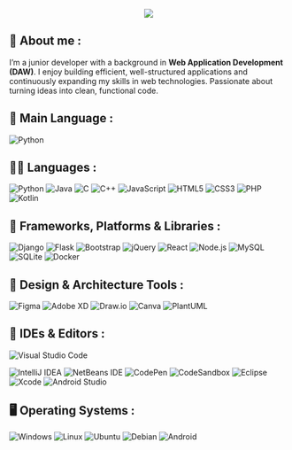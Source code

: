 <p align="center">
  <a href="https://github.com/JhonICC/JhonIcc"><img src="https://readme-typing-svg.herokuapp.com?color=%2336BCF7&center=true&vCenter=true&lines=Hi+%2C+welcome+to+my+Github+page;I+am+JhonICC;"></a>
</p>

## 👋 About me :

I’m a junior developer with a background in **Web Application Development (DAW)**. I enjoy building efficient, well-structured applications and continuously expanding my skills in web technologies. Passionate about turning ideas into clean, functional code.

## 🚀 Main Language :

![Python](https://img.shields.io/badge/-Python-3776AB?style=for-the-badge&logo=python&logoColor=white)


## 🧑‍💻 Languages :

![Python](https://img.shields.io/badge/-Python-3776AB?style=flat&logo=python&logoColor=white)
![Java](https://img.shields.io/badge/-Java-007396?style=flat&logo=java&logoColor=white)
![C](https://img.shields.io/badge/-C-A8B9CC?style=flat&logo=c&logoColor=black)
![C++](https://img.shields.io/badge/-C++-00599C?style=flat&logo=c%2b%2b&logoColor=white)
![JavaScript](https://img.shields.io/badge/-JavaScript-F7DF1E?style=flat&logo=javascript&logoColor=black)
![HTML5](https://img.shields.io/badge/-HTML5-E34F26?style=flat&logo=html5&logoColor=white)
![CSS3](https://img.shields.io/badge/-CSS3-1572B6?style=flat&logo=css3&logoColor=white)
![PHP](https://img.shields.io/badge/-PHP-777BB4?style=flat&logo=php&logoColor=white)
![Kotlin](https://img.shields.io/badge/-Kotlin-0095D5?style=flat&logo=kotlin&logoColor=white)

## 🚧 Frameworks, Platforms & Libraries :

![Django](https://img.shields.io/badge/-Django-092E20?style=flat&logo=django&logoColor=white)
![Flask](https://img.shields.io/badge/-Flask-000000?style=flat&logo=flask&logoColor=white)
![Bootstrap](https://img.shields.io/badge/-Bootstrap-7952B3?style=flat&logo=bootstrap&logoColor=white)
![jQuery](https://img.shields.io/badge/-jQuery-0769AD?style=flat&logo=jquery&logoColor=white)
![React](https://img.shields.io/badge/-React-61DAFB?style=flat&logo=react&logoColor=black)
![Node.js](https://img.shields.io/badge/-Node.js-339933?style=flat&logo=nodedotjs&logoColor=white)
![MySQL](https://img.shields.io/badge/-MySQL-4479A1?style=flat&logo=mysql&logoColor=white)
![SQLite](https://img.shields.io/badge/-SQLite-003B57?style=flat&logo=sqlite&logoColor=white)
![Docker](https://img.shields.io/badge/-Docker-2496ED?style=flat&logo=docker&logoColor=white)

## 🎨 Design & Architecture Tools :

![Figma](https://img.shields.io/badge/-Figma-F24E1E?style=flat&logo=figma&logoColor=white)
![Adobe XD](https://img.shields.io/badge/-Adobe%20XD-FF61F6?style=flat&logo=adobexd&logoColor=white)
![Draw.io](https://img.shields.io/badge/-Draw.io-F08705?style=flat&logo=diagramsdotnet&logoColor=white)
![Canva](https://img.shields.io/badge/-Canva-00C4CC?style=flat&logo=canva&logoColor=white)
![PlantUML](https://img.shields.io/badge/-PlantUML-0E1E25?style=flat&logo=plantuml&logoColor=white)

## 🧠 IDEs & Editors :

![Visual Studio Code](https://img.shields.io/badge/-Visual%20Studio%20Code-007ACC?style=for-the-badge&logo=visual-studio-code&logoColor=white)

![IntelliJ IDEA](https://img.shields.io/badge/-IntelliJ%20IDEA-000000?style=flat&logo=intellij-idea&logoColor=white)
![NetBeans IDE](https://img.shields.io/badge/-NetBeans-1B6AC6?style=flat&logo=apachenetbeanside&logoColor=white)
![CodePen](https://img.shields.io/badge/-CodePen-000000?style=flat&logo=codepen&logoColor=white)
![CodeSandbox](https://img.shields.io/badge/-CodeSandbox-151515?style=flat&logo=codesandbox&logoColor=white)
![Eclipse](https://img.shields.io/badge/-Eclipse-2C2255?style=flat&logo=eclipse&logoColor=white)
![Xcode](https://img.shields.io/badge/-Xcode-1575F9?style=flat&logo=xcode&logoColor=white)
![Android Studio](https://img.shields.io/badge/-Android%20Studio-3DDC84?style=flat&logo=android-studio&logoColor=white)

## 🖥️ Operating Systems :

![Windows](https://img.shields.io/badge/-Windows-0078D6?style=flat&logo=windows&logoColor=white)
![Linux](https://img.shields.io/badge/-Linux-FCC624?style=flat&logo=linux&logoColor=black)
![Ubuntu](https://img.shields.io/badge/-Ubuntu-E95420?style=flat&logo=ubuntu&logoColor=white)
![Debian](https://img.shields.io/badge/-Debian-A81D33?style=flat&logo=debian&logoColor=white)
![Android](https://img.shields.io/badge/-Android-3DDC84?style=flat&logo=android&logoColor=white)
